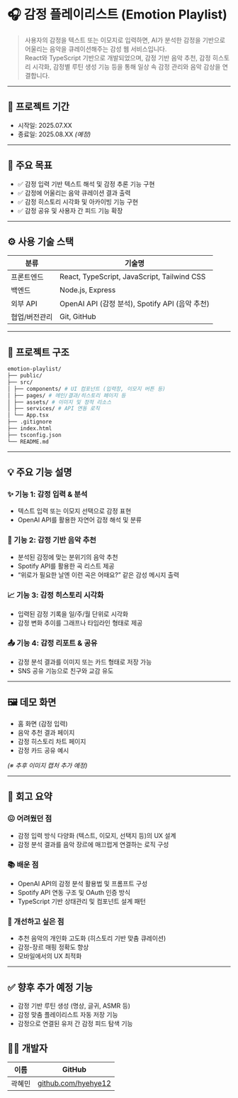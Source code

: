 # 🎧 감정 플레이리스트 (Emotion Playlist)

> 사용자의 감정을 텍스트 또는 이모지로 입력하면, AI가 분석한 감정을 기반으로 어울리는 음악을 큐레이션해주는 감성 웹 서비스입니다.  
> React와 TypeScript 기반으로 개발되었으며, 감정 기반 음악 추천, 감정 히스토리 시각화, 감정별 루틴 생성 기능 등을 통해 일상 속 감정 관리와 음악 감상을 연결합니다.

---

## 📆 프로젝트 기간

- 시작일: 2025.07.XX  
- 종료일: 2025.08.XX _(예정)_

---

## 🎯 주요 목표

- ✅ 감정 입력 기반 텍스트 해석 및 감정 추론 기능 구현  
- ✅ 감정에 어울리는 음악 큐레이션 결과 출력  
- ✅ 감정 히스토리 시각화 및 아카이빙 기능 구현  
- ✅ 감정 공유 및 사용자 간 피드 기능 확장

---

## ⚙️ 사용 기술 스택

| 분류        | 기술명                                      |
|-------------|----------------------------------------------|
| 프론트엔드  | React, TypeScript, JavaScript, Tailwind CSS |
| 백엔드      | Node.js, Express                             |
| 외부 API    | OpenAI API (감정 분석), Spotify API (음악 추천) |
| 협업/버전관리 | Git, GitHub                                 |

---

## 🧱 프로젝트 구조
``` bash
emotion-playlist/
├── public/
├── src/
│ ├── components/ # UI 컴포넌트 (입력창, 이모지 버튼 등)
│ ├── pages/ # 메인/결과/히스토리 페이지 등
│ ├── assets/ # 이미지 및 정적 리소스
│ ├── services/ # API 연동 로직
│ └── App.tsx
├── .gitignore
├── index.html
├── tsconfig.json
└── README.md
```

---

## 💡 주요 기능 설명

### ✨ 기능 1: 감정 입력 & 분석
- 텍스트 입력 또는 이모지 선택으로 감정 표현  
- OpenAI API를 활용한 자연어 감정 해석 및 분류  

### 🎵 기능 2: 감정 기반 음악 추천
- 분석된 감정에 맞는 분위기의 음악 추천  
- Spotify API를 활용한 곡 리스트 제공  
- “위로가 필요한 날엔 이런 곡은 어때요?” 같은 감성 메시지 출력  

### 📈 기능 3: 감정 히스토리 시각화
- 입력된 감정 기록을 일/주/월 단위로 시각화  
- 감정 변화 추이를 그래프나 타임라인 형태로 제공  

### 📤 기능 4: 감정 리포트 & 공유
- 감정 분석 결과를 이미지 또는 카드 형태로 저장 가능  
- SNS 공유 기능으로 친구와 교감 유도

---

## 🖼️ 데모 화면

- 홈 화면 (감정 입력)
- 음악 추천 결과 페이지
- 감정 히스토리 차트 페이지
- 감정 카드 공유 예시

_(※ 추후 이미지 캡처 추가 예정)_

---

## 🧠 회고 요약

### 😖 어려웠던 점
- 감정 입력 방식 다양화 (텍스트, 이모지, 선택지 등)의 UX 설계  
- 감정 분석 결과를 음악 장르에 매끄럽게 연결하는 로직 구성  

### 📚 배운 점
- OpenAI API의 감정 분석 활용법 및 프롬프트 구성  
- Spotify API 연동 구조 및 OAuth 인증 방식  
- TypeScript 기반 상태관리 및 컴포넌트 설계 패턴

### 🔧 개선하고 싶은 점
- 추천 음악의 개인화 고도화 (히스토리 기반 맞춤 큐레이션)  
- 감정-장르 매핑 정확도 향상  
- 모바일에서의 UX 최적화

---

## ✅ 향후 추가 예정 기능

- 감정 기반 루틴 생성 (명상, 글귀, ASMR 등)  
- 감정 맞춤 플레이리스트 자동 저장 기능  
- 감정으로 연결된 유저 간 감정 피드 탐색 기능

## 🙋‍♀️ 개발자

| 이름   | GitHub                                                                                             |
| ------ | -------------------------------------------------------------------------------------------------- |
| 곽혜민 | [github.com/hyehye12](https://github.com/hyehye12/hyehye12/tree/main/smallprojects/small-project2) |

